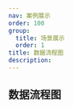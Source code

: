 ```yaml
---
nav: 案例展示
order: 100
group:
  title: 场景展示
  order: 1
title: 数据流程图
description:
---
```


## 数据流程图

<code src='./demos/dataflow/index.tsx'></code>
